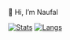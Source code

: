 👋 Hi, I’m Naufal

[![Stats](https://github-readme-stats.vercel.app/api?username=naufalkharits&custom_title=Stats&include_all_commits=true&count_private=true&show_icons=true&hide_border=true&bg_color=00000000&text_color=999999&icon_color=539bf5&title_color=539bf5)](https://github.com/naufalkharits)
[![Langs](https://github-readme-stats.vercel.app/api/top-langs?username=naufalkharits&custom_title=Langs&hide_border=true&bg_color=00000000&text_color=999999&title_color=539bf5)](https://github.com/naufalkharits)
